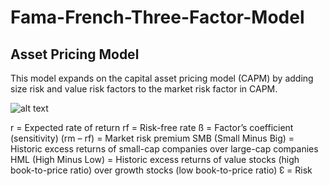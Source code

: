 # Fama-French-Three-Factor-Model

## Asset Pricing Model
This model expands on the capital asset pricing model (CAPM) by adding size risk and value risk factors to the market risk factor in CAPM.

![alt text](https://corporatefinanceinstitute.com/assets/fama-french-three-factor-model02-768x75.png)


r = Expected rate of return
rf = Risk-free rate
ß = Factor’s coefficient (sensitivity)
(rm – rf) = Market risk premium
SMB (Small Minus Big) = Historic excess returns of small-cap companies over large-cap companies
HML (High Minus Low) = Historic excess returns of value stocks (high book-to-price ratio) over growth stocks (low book-to-price ratio)
↋ = Risk
